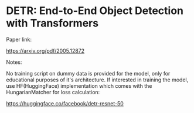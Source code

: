 # DETR: End-to-End Object Detection with Transformers

Paper link:

https://arxiv.org/pdf/2005.12872

Notes:

No training script on dummy data is provided for the model, only for educational purposes of it's architecture. If interested in training the model, use HF(HuggingFace) implementation which comes with the HungarianMatcher for loss calculation:

https://huggingface.co/facebook/detr-resnet-50

